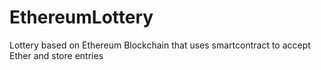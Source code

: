 # EthereumLottery
Lottery based on Ethereum Blockchain that uses smartcontract to accept Ether and store entries
